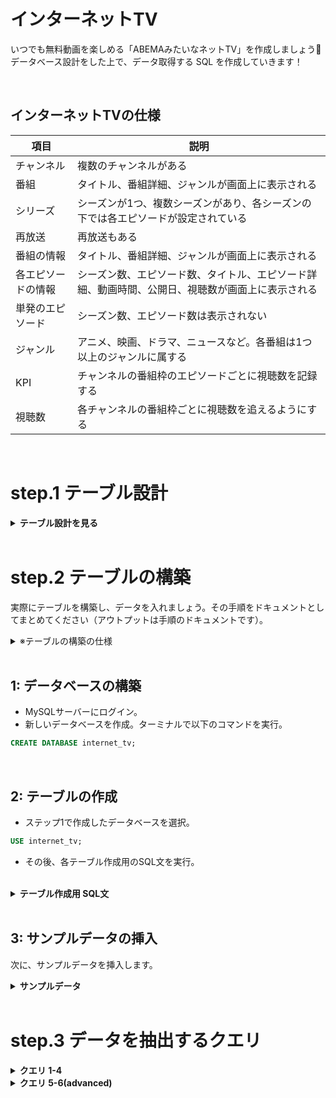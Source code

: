 # インターネットTV

いつでも無料動画を楽しめる「ABEMAみたいなネットTV」を作成しましょう🙂
データベース設計をした上で、データ取得する SQL を作成していきます！

<br>

## インターネットTVの仕様

| 項目               | 説明                                                                                             |
| ------------------ | ------------------------------------------------------------------------------------------------ |
| チャンネル         | 複数のチャンネルがある                                                                           |
| 番組               | タイトル、番組詳細、ジャンルが画面上に表示される                                                 |
| シリーズ           | シーズンが1つ、複数シーズンがあり、各シーズンの下では各エピソードが設定されている                |
| 再放送             | 再放送もある                                                                                     |
| 番組の情報         | タイトル、番組詳細、ジャンルが画面上に表示される                                                 |
| 各エピソードの情報 | シーズン数、エピソード数、タイトル、エピソード詳細、動画時間、公開日、視聴数が画面上に表示される |
| 単発のエピソード   | シーズン数、エピソード数は表示されない                                                           |
| ジャンル           | アニメ、映画、ドラマ、ニュースなど。各番組は1つ以上のジャンルに属する                            |
| KPI                | チャンネルの番組枠のエピソードごとに視聴数を記録する                                             |
| 視聴数             | 各チャンネルの番組枠ごとに視聴数を追えるようにする                                               |


<br>

# step.1 テーブル設計

<details>
<summary><b>テーブル設計を見る</b></summary>

## channelsテーブル：
- 複数のチャンネルを表します。
- チャンネルには名前があり、それぞれ一意の id で識別されます。

| カラム名 | データ型     | NULL許容 | キー        | 初期値 | AUTO_INCREMENT |
| -------- | ------------ | -------- | ----------- | ------ | -------------- |
| id       | int(11)      | NO       | PRIMARY KEY |        | YES            |
| name     | varchar(255) | NO       |             |        |                |

## time_slotsテーブル：
- 番組の放送時間帯を表します。
- 各タイムスロットには開始時刻と終了時刻があり、それぞれ一意の id で識別されます。

| カラム名   | データ型 | NULL許容 | キー        | 初期値 | AUTO_INCREMENT |
| ---------- | -------- | -------- | ----------- | ------ | -------------- |
| id         | int(11)  | NO       | PRIMARY KEY |        | YES            |
| start_time | time     | NO       |             |        |                |
| end_time   | time     | NO       |             |        |                |

## programsテーブル：
- 番組の情報を表します。番組にはタイトルや詳細があり、それぞれ一意の id で識別されます。
- また、channel_id カラムを通じて channels テーブルのチャンネルと関連付けられます。

| カラム名   | データ型     | NULL許容 | キー        | 初期値 | AUTO_INCREMENT |
| ---------- | ------------ | -------- | ----------- | ------ | -------------- |
| id         | int(11)      | NO       | PRIMARY KEY |        | YES            |
| title      | varchar(255) | NO       |             |        |                |
| detail     | text         | YES      |             |        |                |
| channel_id | int(11)      | NO       |             |        |                |

## program_time_slotsテーブル：
- 番組とタイムスロットの関係を表現します。
- 番組とタイムスロットは多対多の関係にあり、このテーブルによって関連付けられます。
- program_id カラムは programs テーブルの番組と、time_slot_id カラムは time_slots テーブルのタイムスロットと関連付けられます。

| カラム名     | データ型 | NULL許容 | キー | 初期値 | AUTO_INCREMENT |
| ------------ | -------- | -------- | ---- | ------ | -------------- |
| program_id   | int(11)  | NO       |      |        |                |
| time_slot_id | int(11)  | NO       |      |        |                |

## genresテーブル：
- 番組のジャンルを表します。
- ジャンルには名前があり、それぞれ一意の id で識別されます。

| カラム名 | データ型     | NULL許容 | キー        | 初期値 | AUTO_INCREMENT |
| -------- | ------------ | -------- | ----------- | ------ | -------------- |
| id       | int(11)      | NO       | PRIMARY KEY |        | YES            |
| name     | varchar(255) | NO       |             |        |                |

## program_genresテーブル：
- 番組とジャンルの関係を表現します。
- 番組とジャンルも多対多の関係にあり、このテーブルによって関連付けられます。
- program_id カラムは programs テーブルの番組と、genre_id カラムは genres テーブルのジャンルと関連付けられます。

| カラム名   | データ型 | NULL許容 | キー | 初期値 | AUTO_INCREMENT |
| ---------- | -------- | -------- | ---- | ------ | -------------- |
| program_id | int(11)  | NO       |      |        |                |
| genre_id   | int(11)  | NO       |      |        |                |

## seasons テーブル:
- program_id: シーズンが所属する番組を識別するための外部キー（異なるテーブル間の関連性を定義するために使用されるキー）です。programsテーブルのidカラムと関連付けられます。
- number: シーズンの番号を表します。

| カラム名   | データ型 | NULL許容 | キー        | 初期値 | AUTO_INCREMENT |
| ---------- | -------- | -------- | ----------- | ------ | -------------- |
| id         | int(11)  | NO       | PRIMARY KEY |        | YES            |
| program_id | int(11)  | NO       |             |        |                |
| number     | int(11)  | NO       |             |        |                |

## viewership テーブル:

- episode_id: エピソードを識別するための外部キー。エピソードテーブルの id カラムと関連付けられます。
- channel_id: チャンネルを識別するための外部キー。チャンネルテーブルの id カラムと関連付けられます。
- time_slot_id: 番組枠を識別するための外部キー。番組枠テーブルの id カラムと関連付けられます。
- viewership: エピソードの視聴数を表す整数値です。初期値として0が設定されています。

| カラム名     | データ型 | NULL許容 | キー        | 初期値 | AUTO_INCREMENT |
| ------------ | -------- | -------- | ----------- | ------ | -------------- |
| id           | int(11)  |          | PRIMARY KEY |        | YES            |
| episode_id   | int(11)  |          |             |        |                |
| channel_id   | int(11)  |          |             |        |                |
| time_slot_id | int(11)  |          |             |        |                |
| viewership   | INT      |          |             | 0      |                |

</details>

<br>

# step.2 テーブルの構築

実際にテーブルを構築し、データを入れましょう。その手順をドキュメントとしてまとめてください（アウトプットは手順のドキュメントです）。

<details>
<summary>※テーブルの構築の仕様</summary>

## テーブル構築の仕様
具体的には、以下のことを行う手順のドキュメントを作成してください。

1. データベースを構築します
2. ステップ1で設計したテーブルを構築します
3. サンプルデータを入れます。サンプルデータはご自身で作成ください（ChatGPTを利用すると比較的簡単に生成できます）

手順のドキュメントは、他の人が見た時にその手順通りに実施すればテーブル作成及びサンプルデータ格納が行えるように記載してください。

なお、ステップ2は以下のことを狙っています。

- データを実際に入れることでステップ3でデータ抽出クエリを試せるようにすること
- 手順をドキュメントにまとめることで、自身がやり直したい時にすぐやり直せること
- 手順を人が同じように行えるようにまとめることで、ドキュメントコミュニケーション力を上げること

</details>

<br>


## 1: データベースの構築

- MySQLサーバーにログイン。
- 新しいデータベースを作成。ターミナルで以下のコマンドを実行。

```sql
CREATE DATABASE internet_tv;
```
<br>

## 2: テーブルの作成

- ステップ1で作成したデータベースを選択。
```sql
USE internet_tv;
```

- その後、各テーブル作成用のSQL文を実行。

<br>

<details>
<summary><b>テーブル作成用 SQL文</b></summary>

<br>

```sql
-- チャンネルテーブル
CREATE TABLE IF NOT EXISTS channels (
  id INT(11) NOT NULL AUTO_INCREMENT,
  name VARCHAR(255) NOT NULL,
  PRIMARY KEY (id)
);

-- 番組テーブル
CREATE TABLE IF NOT EXISTS programs (
  id INT(11) NOT NULL AUTO_INCREMENT,
  title VARCHAR(255) NOT NULL,
  detail TEXT,
  channel_id INT(11) NOT NULL,
  PRIMARY KEY (id),
  INDEX idx_channel_id (channel_id),
  FOREIGN KEY (channel_id) REFERENCES channels (id)
);

-- タイムスロットテーブル
CREATE TABLE IF NOT EXISTS time_slots (
  id INT(11) NOT NULL AUTO_INCREMENT,
  start_time TIME NOT NULL,
  end_time TIME NOT NULL,
  PRIMARY KEY (id)
);

-- 番組とタイムスロットの関連テーブル
CREATE TABLE IF NOT EXISTS program_time_slots (
  program_id INT(11) NOT NULL,
  time_slot_id INT(11) NOT NULL,
  INDEX idx_program_id (program_id),
  INDEX idx_time_slot_id (time_slot_id),
  FOREIGN KEY (program_id) REFERENCES programs (id),
  FOREIGN KEY (time_slot_id) REFERENCES time_slots (id)
);

-- ジャンルテーブル
CREATE TABLE IF NOT EXISTS genres (
  id INT(11) NOT NULL AUTO_INCREMENT,
  name VARCHAR(255) NOT NULL,
  PRIMARY KEY (id)
);

-- 番組とジャンルの関連テーブル
CREATE TABLE IF NOT EXISTS program_genres (
  program_id INT(11) NOT NULL,
  genre_id INT(11) NOT NULL,
  INDEX idx_program_id (program_id),
  INDEX idx_genre_id (genre_id),
  FOREIGN KEY (program_id) REFERENCES programs (id),
  FOREIGN KEY (genre_id) REFERENCES genres (id)
);

-- シーズンテーブル
CREATE TABLE IF NOT EXISTS seasons (
  id INT(11) NOT NULL AUTO_INCREMENT,
  program_id INT(11) NOT NULL,
  number INT(11) NOT NULL,
  PRIMARY KEY (id),
  INDEX idx_program_id (program_id),
  FOREIGN KEY (program_id) REFERENCES programs (id)
);

-- 視聴数テーブル
CREATE TABLE IF NOT EXISTS viewership (
  id INT(11) NOT NULL AUTO_INCREMENT,
  episode_id INT(11),
  channel_id INT(11),
  time_slot_id INT(11),
  viewership INT DEFAULT 0,
  PRIMARY KEY (id),
  INDEX idx_episode_id (episode_id),
  INDEX idx_channel_id (channel_id),
  INDEX idx_time_slot_id (time_slot_id),
  FOREIGN KEY (episode_id) REFERENCES episodes (id),
  FOREIGN KEY (channel_id) REFERENCES channels (id),
  FOREIGN KEY (time_slot_id) REFERENCES time_slots (id)
);
```

</details>

<br>

## 3: サンプルデータの挿入

次に、サンプルデータを挿入します。

<details>
<summary><b>サンプルデータ</b></summary>

### データを挿入する順序：

- データを挿入する際には、外部キー制約を考慮する必要があります。
- 外部キー制約がある場合、関連するテーブルのデータを先に挿入します。
- 例えば、"viewership" テーブルの "episode_id" カラムは "episodes" テーブルの外部キーとして定義されています。

1. channelsテーブル
2. time_slotsテーブル
3. programsテーブル
4. genresテーブル
5. seasonsテーブル
6. episodesテーブル
7. program_time_slotsテーブル
8. program_genresテーブル
9. viewershipテーブル


```sql
-- channelsテーブルにサンプルデータを挿入
INSERT INTO channels (name) VALUES
('ABEMA NEWS'),
('ABEMA SPECIAL'),
('ABEMA SPORTS'),
('ABEMA DRAMA'),
('ABEMA ANIME');

-- time_slotsテーブルにサンプルデータを挿入
INSERT INTO time_slots (start_time, end_time) VALUES
('08:00:00', '08:30:00'),
('08:30:00', '09:00:00'),
('09:00:00', '09:30:00'),
('09:30:00', '10:00:00'),
('10:00:00', '10:30:00');

-- programsテーブルにサンプルデータを挿入
INSERT INTO programs (title, detail, channel_id) VALUES
('ABEMA NEWS MORNING', '朝の最新ニュースをお届けします。', 1),
('ABEMA SPECIAL DOCUMENTARY', '感動的なドキュメンタリー番組です。', 2),
('ABEMA SPORTS HIGHLIGHTS', 'スポーツのハイライト映像をお楽しみください。', 3),
('ABEMA DRAMA SERIES', 'ドラマシリーズの新エピソードです。', 4),
('ABEMA ANIME SHORTS', '短編アニメをお楽しみください。', 5);

-- program_time_slotsテーブルにサンプルデータを挿入
INSERT INTO program_time_slots (program_id, time_slot_id) VALUES
(1, 1),
(2, 2),
(3, 3),
(4, 4),
(5, 5);

-- genresテーブルにサンプルデータを挿入
INSERT INTO genres (name) VALUES
('ニュース'),
('ドキュメンタリー'),
('スポーツ'),
('ドラマ'),
('アニメ');

-- program_genresテーブルにサンプルデータを挿入
INSERT INTO program_genres (program_id, genre_id) VALUES
(1, 1),
(2, 2),
(3, 3),
(4, 4),
(5, 5);

-- seasonsテーブルにサンプルデータを挿入
INSERT INTO seasons (program_id, number) VALUES
(1, 1),
(1, 2),
(2, 1),
(3, 1),
(3, 2);

-- viewershipテーブルにサンプルデータを挿入
INSERT INTO viewership (episode_id, channel_id, time_slot_id, viewership) VALUES
(1, 1, 1, 1000),
(2, 2, 2, 500),
(3, 3, 3, 1500),
(4, 4, 4, 800),
(5, 5, 5, 1200);
```

</details>
<br>

# step.3 データを抽出するクエリ

<details>
<summary><b>クエリ 1-4</b></summary>

#### 1. よく見られているエピソードを知りたいです。

エピソード視聴数トップ3のエピソードタイトルと視聴数を取得してください。
<br>

```sql
SELECT episode_title, views
FROM episodes
ORDER BY views DESC
LIMIT 3;
```
- episodes テーブルからエピソードのタイトルと視聴数を取得します。
- SELECT 文は取得する列を指定します。
- ORDER BY 句を使用して視聴数の降順でソートし、LIMIT 句を使って上位3つの結果に制限しています。


### ORDER BY句

- ORDER BY句は、SELECT文の最後に記述します。
- 指定したカラムの値に基づいて結果を昇順（ASC/デフォルト）または降順（DESC）で並び替えます。

```sql
SELECT 列名1, 列名2, ...
FROM テーブル名
ORDER BY 列名 [ASC | DESC];
```

<br>

#### 2. よく見られているエピソードの番組情報やシーズン情報も合わせて知りたいです。

エピソード視聴数トップ3の番組タイトル、シーズン数、エピソード数、エピソードタイトル、視聴数を取得してください。
<br>

```sql
SELECT
    programs.title AS program_title,
    seasons.season_number,
    episodes.episode_number,
    episodes.episode_title,
    viewership.viewership AS episode_views
FROM
    programs
    JOIN seasons ON programs.id = seasons.program_id
    JOIN episodes ON seasons.id = episodes.season_id
    JOIN viewership ON episodes.id = viewership.episode_id
ORDER BY
    viewership.viewership DESC
LIMIT 3;
```

#### SELECT句:
- programs.title AS program_title: programsテーブルのtitleカラムをprogram_titleという別名で表示。
- viewership.viewership AS episode_views: viewershipテーブルのviewershipカラムをepisode_viewsという別名で表示。

#### FROM句:
- programs: programsテーブルをメインのテーブルとして指定。

#### JOIN句:
- JOIN seasons ON programs.id = seasons.program_id: programsテーブルのidカラムとseasonsテーブルのprogram_idカラムを結合条件として指定。
- JOIN episodes ON seasons.id = episodes.season_id: seasonsテーブルのidカラムとepisodesテーブルのseason_idカラムを結合条件として指定。
- JOIN viewership ON episodes.id = viewership.episode_id: episodesテーブルのidカラムとviewershipテーブルのepisode_idカラムを結合条件として指定。

#### ORDER BY句:
- viewership.viewership DESC: viewershipテーブルのviewershipカラムを降順でソート。

<br>

#### 3. 本日の番組表を表示するために、本日、どのチャンネルの、何時から、何の番組が放送されるのかを知りたいです。

1. 本日放送される全ての番組に対して、チャンネル名、放送開始時刻(日付+時間)、放送終了時刻、シーズン数、エピソード数、エピソードタイトル、エピソード詳細を取得してください。
2. 番組の開始時刻が本日のものを本日放送される番組とみなすものとします。

```sql
  SELECT channels.name, programs.start_time, programs.end_time, seasons.season_number, episodes.episode_number, episodes.episode_title, episodes.episode_description
  FROM channels
  INNER JOIN programs ON channels.channel_id = programs.channel_id
  INNER JOIN seasons ON programs.program_id = seasons.program_id
  INNER JOIN episodes ON seasons.season_id = episodes.season_id
  WHERE DATE(programs.start_time) = CURDATE()
  ORDER BY programs.start_time;
```

- FROM句:テーブルの結合順序を指定。
- channelsテーブルとprogramsテーブルをINNER JOINで結合しています。結合条件はchannels.id = programs.channel_idで、チャンネルIDを使用してチャンネル名と番組情報を関連付けています。

- programsテーブルとseasonsテーブルをINNER JOINで結合。結合条件はprograms.id = seasons.program_idで、番組IDを使用して番組とシーズン情報を関連付けています。

- seasonsテーブルとepisodesテーブルをINNER JOINで結合。結合条件はseasons.id = episodes.season_idで、シーズンIDを使用してシーズンとエピソード情報を関連付けています。

- WHERE句: 番組の開始時刻が本日のものとなるように条件を指定しています。DATE(programs.start_time) = CURDATE()という条件は、programsテーブルの開始時刻が現在の日付 (CURDATE()) と一致する番組のみを選択します。

- ORDER BY句: 結果の並び順を番組の開始時刻でソート。

#### INNER JOIN
- クエリで複数のテーブル間の関連データを結合するために使用される結合操作。
- INNER JOINを使用することで、結合条件に一致する行のみを結合した結果を取得できます。
```sql
SELECT 列名1, 列名2, ...
FROM テーブル1
INNER JOIN テーブル2 ON 結合条件;
```
- 列名1, 列名2, ...: 取得する列の名前
- テーブル1, テーブル2: 結合するテーブルの名前
- 結合条件: 結合するテーブル間の関連条件。通常、テーブル間の共有カラムを指定。

### WHERE句
- 条件を指定して、その条件に一致する行のみを結果に含めます。
```sql
WHERE DATE(programs.start_time) = CURDATE()
```
- DATE(programs.start_time)はprograms.start_timeの日付部分を抽出し、CURDATE()は現在の日付を表します。
- この条件はprograms.start_timeの日付が現在の日付（今日）と一致する行のみを抽出します。

### ORDER BY句
- 結果を特定の列で並び替えます。
```sql
ORDER BY programs.start_time
```
- programs.start_time列の値で昇順にソートします。
- 番組の開始時刻が早い順に結果が並びます。
<br>

#### 4. ドラマというチャンネルがあったとして、ドラマのチャンネルの番組表を表示するために、本日から一週間分、何日の何時から何の番組が放送されるのかを知りたいです。

ドラマのチャンネルに対して、放送開始時刻、放送終了時刻、シーズン数、エピソード数、エピソードタイトル、エピソード詳細を本日から一週間分取得してください
<br>

```sql
SELECT
    program.start_time,
    program.end_time,
    program.season_number,
    program.episode_number,
    program.episode_title,
    program.episode_description
FROM
    program
WHERE
    program.channel = 'ドラマ'
    AND program.start_time >= NOW()
    AND program.start_time <= DATE_ADD(NOW(), INTERVAL 1 WEEK)
ORDER BY
    program.start_time ASC;

```
- channels テーブルと programs テーブル、それらに関連する seasons テーブルと episodes テーブルを結合しています。
- 結果には、ドラマチャンネルの番組の開始時刻、終了時刻、シーズン数、エピソード数、エピソードのタイトル、およびエピソードの詳細が含まれます。
- クエリの条件として、channels.name が 'ドラマ' であり、番組の開始時刻が本日以上かつ一週間以内であることを指定しています。
- 結果は番組の開始時刻で昇順にソートされます。

<br>

</details>

<details>
<summary><b>クエリ 5-6(advanced)</b></summary>

#### 5. (advanced) 直近一週間で最も見られた番組が知りたいです。

直近一週間に放送された番組の中で、エピソード視聴数合計トップ2の番組に対して、番組タイトル、視聴数を取得してください。
<br>

```sql
SELECT
    p.title AS program_title,
    SUM(v.viewership) AS total_views
FROM
    programs p
    JOIN viewership v ON p.id = v.program_id
WHERE
    p.start_time >= DATE_SUB(NOW(), INTERVAL 1 WEEK)
GROUP BY
    p.id
ORDER BY
    total_views DESC
LIMIT 2;
```

- programs テーブルと viewership テーブルを結合。番組と視聴数データが関連付けられます。
- p.title AS program_title: 番組のタイトルを表すカラムのエイリアス（別名）。結果のカラム名をわかりやすく。
- v.viewership: 視聴数データのカラムを表しています。SUM() 関数を使って、各番組の視聴数を合計します。
- p.start_time >= DATE_SUB(NOW(), INTERVAL 1 WEEK): 番組の開始時間が直近一週間以内である条件。
- GROUP BY p.id: 番組IDごとにグループ化して、視聴数をまとめています。
- ORDER BY total_views DESC: 視聴数の合計を降順に並び替えます。

<br>

#### 6. (advanced) ジャンルごとの番組の視聴数ランキングを知りたいです。

番組の視聴数ランキングはエピソードの平均視聴数ランキングとします。
<br>

  ジャンルごとに視聴数トップの番組に対して、ジャンル名、番組タイトル、エピソード平均視聴数を取得してください。

```sql
SELECT
    g.name AS genre_name,
    p.title AS program_title,
    AVG(v.episode_views) AS average_views
FROM
    programs p
    JOIN program_genres pg ON p.id = pg.program_id
    JOIN genres g ON pg.genre_id = g.id
    JOIN viewership v ON p.id = v.program_id
GROUP BY
    g.id,
    p.id,
    g.name,
    p.title
HAVING
    AVG(v.episode_views) = (
        SELECT
            MAX(average_views)
        FROM
            (
                SELECT
                    AVG(viewership.episode_views) AS average_views
                FROM
                    programs p
                    JOIN program_genres pg ON p.id = pg.program_id
                    JOIN genres g ON pg.genre_id = g.id
                    JOIN viewership v ON p.id = v.program_id
                GROUP BY
                    p.id,
                    g.id
            ) AS subquery
    );
```
- 最初のSELECT文: 表示するカラムとそのエイリアスを指定しています。
- g.name AS genre_name => ジャンル名
- p.title AS program_title => 番組タイトル
- AVG(v.episode_views) AS average_views => エピソードの平均視聴数

- FROM句: 番組情報を表すprogramsテーブルとジャンル情報を表すgenresテーブル、番組とジャンルの関連付けを表すprogram_genresテーブル、視聴数情報を表すviewershipテーブルを結合。

- GROUP BY句: ジャンルID (g.id) と番組ID (p.id) でグループ化。ジャンルごとの番組の平均視聴数を計算します。

- HAVING句: 平均視聴数が最大値と等しい結果のみを抽出。内部のサブクエリによって、全体のクエリから最大の平均視聴数を持つ結果が選択されます。

#### HAVING句
グループ化された結果に対して条件を適用するために使用されるSQLの句。一般的に、WHERE句は個々の行に対して条件を適用するのに対し、HAVING句はグループに対して条件を適用。

HAVING句の条件式
```sql
AVG(v.episode_views) = (SELECT MAX(average_views) FROM ...)
```
- この条件式では、平均視聴数 (AVG(v.episode_views)) がサブクエリの結果と等しいかどうかを比較。
- サブクエリは、番組とジャンルの結合を含む内部のSELECT文。番組ごとに平均視聴数を計算し、最大の平均視聴数 (MAX(average_views)) を求めています。

- HAVING句によって、全体のクエリ結果から平均視聴数が最大値と等しい結果のみを抽出することができます。
</details>
